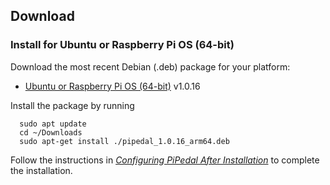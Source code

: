 ## Download

### Install for Ubuntu or Raspberry Pi OS (64-bit)

Download the most recent Debian (.deb) package for your platform:

- [Ubuntu or Raspberry Pi OS (64-bit)](https://github.com/rerdavies/pipedal/releases/download/v1.0.16/pipedal_1.0.16_arm64.deb) v1.0.16

Install the package by running 

```
  sudo apt update
  cd ~/Downloads  
  sudo apt-get install ./pipedal_1.0.16_arm64.deb
```

Follow the instructions in [_Configuring PiPedal After Installation_](https://rerdavies.github.io/pipedal/Configuring.html) to complete the installation.
